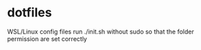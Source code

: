 # dotfiles
WSL/Linux config files
run ./init.sh without sudo so that the folder permission are set correctly
